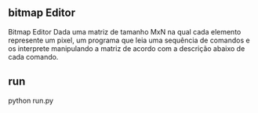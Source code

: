 ## bitmap Editor

Bitmap Editor
	Dada uma matriz de tamanho MxN na qual cada elemento represente um pixel,
um programa que leia uma sequência de comandos e os interprete manipulando a
matriz de acordo com a descrição abaixo de cada comando.

## run
 python run.py
